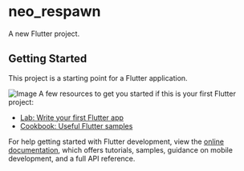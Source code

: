 # neo_respawn

A new Flutter project.

## Getting Started

This project is a starting point for a Flutter application.

![Image](https://github.com/user-attachments/assets/c3bf5502-8f47-48da-bd1f-76b7fbc9d530)
A few resources to get you started if this is your first Flutter project:

- [Lab: Write your first Flutter app](https://docs.flutter.dev/get-started/codelab)
- [Cookbook: Useful Flutter samples](https://docs.flutter.dev/cookbook)

For help getting started with Flutter development, view the
[online documentation](https://docs.flutter.dev/), which offers tutorials,
samples, guidance on mobile development, and a full API reference.
